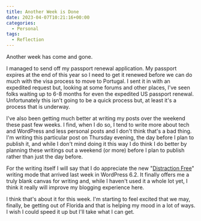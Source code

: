 ```yaml
---
title: Another Week is Done
date: 2023-04-07T10:21:16+00:00
categories:
  - Personal
tags:
  - Reflection
---
```


Another week has come and gone.

I managed to send off my passport renewal application. My passport expires at the end of this year so I need to get it renewed before we can do much with the visa process to move to Portugal. I sent it in with an expedited request but, looking at some forums and other places, I've seen folks waiting up to 6-8 months for even the expedited US passport renewal. Unfortunately this isn't going to be a quick process but, at least it's a process that is underway.

I've also been getting much better at writing my posts over the weekend these past few weeks. I find, when I do so, I tend to write more about tech and WordPress and less personal posts and I don't think that's a bad thing. I'm writing this particular post on Thursday evening, the day before I plan to publish it, and while I don't mind doing it this way I do think I do better by planning these writings out a weekend (or more) before I plan to publish rather than just the day before.

For the writing itself I will say that I do appreciate the new "[Distraction Free][1]" writing mode that arrived last week in WordPress 6.2. It finally offers me a truly blank canvas for writing and, while I haven't used it a whole lot yet, I think it really will improve my blogging experience here.

I think that's about it for this week. I'm starting to feel excited that we may, finally, be getting out of Florida and that is helping my mood in a lot of ways. I wish I could speed it up but I'll take what I can get.

 [1]: https://wptavern.com/wordpress-6-2-dolphy-introduces-a-revamped-site-editor-distraction-free-writing-mode-and-updated-block-inserter